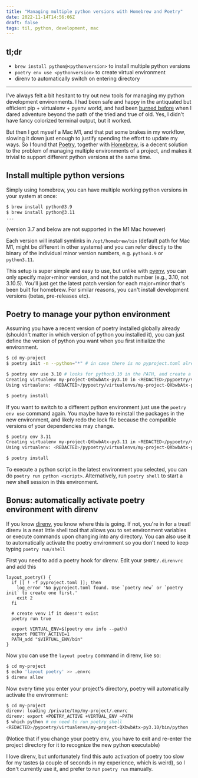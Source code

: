 ```yaml
---
title: "Managing multiple python versions with Homebrew and Poetry"
date: 2022-11-14T14:56:06Z
draft: false
tags: til, python, development, mac
---
```


## tl;dr

* `brew install python@<pythonversion>` to install multiple python versions
* `poetry env use <pythonversion>` to create virtual environment
* direnv to automatically switch on entering directory

---

I've always felt a bit hesitant to try out new tools for managing my python development environments. I had been safe and happy in the antiquated but efficient pip + virtualenv + pyenv world, and had been [burned before](https://pipenv.pypa.io/en/latest/) when I dared adventure beyond the path of the tried and true of old. Yes, I didn't have fancy colorized terminal output, but it worked.

But then I got myself a Mac M1, and that put some brakes in my workflow, slowing it down just enough to justify spending the effort to update my ways. So I found that [Poetry](https://python-poetry.org/), together with [Homebrew](https://brew.sh/), is a decent solution to the problem of managing multiple environments of a project, and makes it trivial to support different python versions at the same time.

## Install multiple python versions
Simply using homebrew, you can have multiple working python versions in your system at once:

```bash
$ brew install python@3.9
$ brew install python@3.11
...
```

(version 3.7 and below are not supported in the M1 Mac however)

Each version will install symlinks in `/opt/homebrew/bin` (default path for Mac M1, might be different in other systems) and you can refer directly to the binary of the individual minor version numbers, e.g. `python3.9` or `python3.11`.

This setup is super simple and easy to use, but unlike with [pyenv](https://github.com/pyenv/pyenv), you can only specify major+minor version, and not the patch number (e.g., 3.10, not 3.10.5). You'll just get the latest patch version for each major+minor that's been built for homebrew. For similar reasons, you can't install development versions (betas, pre-releases etc).

## Poetry to manage your python environment

Assuming you have a recent version of poetry installed globally already (shouldn't matter in which version of python you installed it), you can just define the version of python you want when you first initialize the environment.

```bash
$ cd my-project
$ poetry init -n --python="*" # in case there is no pyproject.toml already, it creates one with loose py version

$ poetry env use 3.10 # looks for python3.10 in the PATH, and create a virtual env from that
Creating virtualenv my-project-QXbwbAtx-py3.10 in <REDACTED>/pypoetry/virtualenvs
Using virtualenv: <REDACTED>/pypoetry/virtualenvs/my-project-QXbwbAtx-py3.10

$ poetry install 
```

If you want to switch to a different python environment just use the `poetry env use` command again. You maybe have to reinstall the packages in the new environment, and likely redo the lock file because the compatible versions of your dependencies may change.

```bash
$ poetry env 3.11
Creating virtualenv my-project-QXbwbAtx-py3.11 in <REDACTED>/pypoetry/virtualenvs
Using virtualenv: <REDACTED>/pypoetry/virtualenvs/my-project-QXbwbAtx-py3.11

$ poetry install
```

To execute a python script in the latest environment you selected, you can do `poetry run python <script>`. Alternatively, run `poetry shell` to start a new shell session in this environment.


## Bonus: automatically activate poetry environment with direnv

If you know [direnv](https://direnv.net/), you know where this is going. If not, you're in for a treat! direnv is a neat little shell tool that allows you to set environment variables or execute commands upon changing into any directory. You can also use it to automatically activate the poetry environment so you don't need to keep typing `poetry run/shell`

First you need to add a poetry hook for direnv. Edit your `$HOME/.direnvrc` and add this

```
layout_poetry() {
  if [[ ! -f pyproject.toml ]]; then
    log_error 'No pyproject.toml found. Use `poetry new` or `poetry init` to create one first.'
    exit 2
  fi

  # create venv if it doesn't exist
  poetry run true

  export VIRTUAL_ENV=$(poetry env info --path)
  export POETRY_ACTIVE=1
  PATH_add "$VIRTUAL_ENV/bin"
}
```

Now you can use the `layout poetry` command in direnv, like so:

```bash
$ cd my-project
$ echo 'layout poetry' >> .envrc
$ direnv allow 
```

Now every time you enter your project's directory, poetry will automatically activate the environment:

```bash
$ cd my-project
direnv: loading /private/tmp/my-project/.envrc
direnv: export +POETRY_ACTIVE +VIRTUAL_ENV ~PATH
$ which python # no need to run poetry shell
<REDACTED>/pypoetry/virtualenvs/my-project-QXbwbAtx-py3.10/bin/python
```

(Notice that if you change your poetry env, you have to exit and re-enter the project directory for it to recognize the new python executable)

I love direnv, but unfortunately find this auto activation of poetry too slow for my tastes (a couple of seconds in my experience, which is weird), so I don't currently use it, and prefer to run `poetry run` manually.

